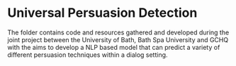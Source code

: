 # Universal Persuasion Detection


The folder contains code and resources gathered and developed during the joint project between the University of Bath, Bath Spa University and GCHQ with the aims to develop a NLP based model that can predict a variety of different persuasion techniques within a dialog setting.

